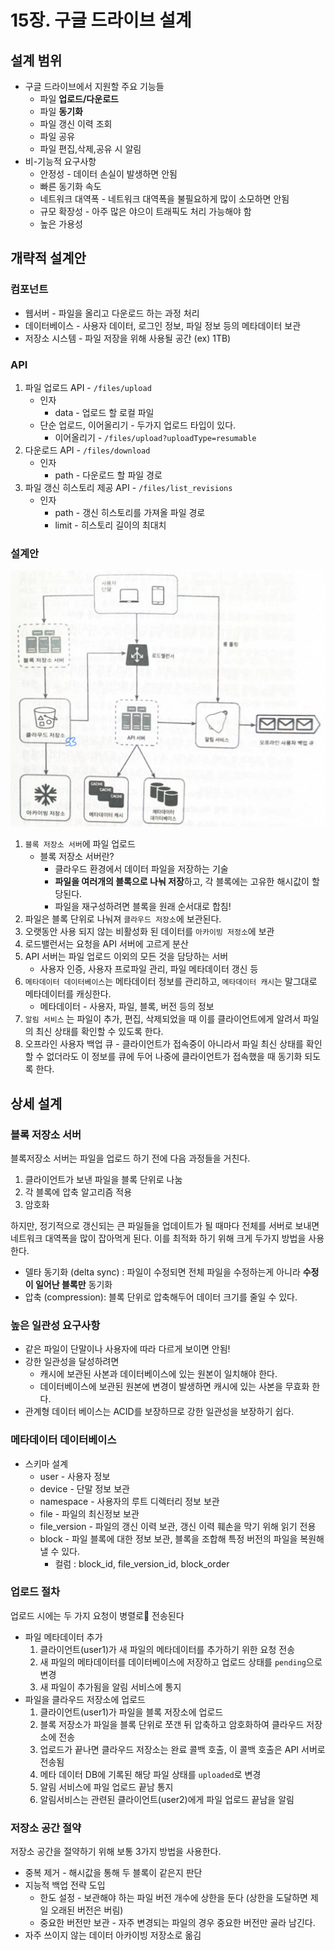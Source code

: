 # 15장. 구글 드라이브 설계

## 설계 범위

- 구글 드라이브에서 지원할 주요 기능들
  - 파일 **업로드/다운로드**
  - 파일 **동기화**
  - 파일 갱신 이력 조회
  - 파일 공유
  - 파일 편집,삭제,공유 시 알림
- 비-기능적 요구사항
  - 안정성 - 데이터 손실이 발생하면 안됨
  - 빠른 동기화 속도
  - 네트워크 대역폭 - 네트워크 대역폭을 불필요하게 많이 소모하면 안됨
  - 규모 확장성 - 아주 많은 야으이 트래픽도 처리 가능해야 함
  - 높은 가용성

## 개략적 설계안

### 컴포넌트

- 웹서버 - 파일을 올리고 다운로드 하는 과정 처리
- 데이터베이스 - 사용자 데이터, 로그인 정보, 파일 정보 등의 메타데이터 보관
- 저장소 시스템 - 파일 저장을 위해 사용될 공간 (ex) 1TB)

### API

1. 파일 업로드 API - `/files/upload`
   - 인자
     - data - 업로드 할 로컬 파일
   - 단순 업로드, 이어올리기 - 두가지 업로드 타입이 있다.
     - 이어올리기 - `/files/upload?uploadType=resumable`
2. 다운로드 API - `/files/download`
   - 인자
     - path - 다운로드 할 파일 경로
3. 파일 갱신 히스토리 제공 API - `/files/list_revisions`
   - 인자
     - path - 갱신 히스토리를 가져올 파일 경로
     - limit - 히스토리 길이의 최대치

### 설계안

![](./imgs/syoung-img1.png)

1. `블록 저장소 서버`에 파일 업로드
   - 블록 저장소 서버란?
     - 클라우드 환경에서 데이터 파일을 저장하는 기술
     - **파일을 여러개의 블록으로 나눠 저장**하고, 각 블록에는 고유한 해시값이 할당된다.
     - 파일을 재구성하려면 블록을 원래 순서대로 합침!
2. 파일은 블록 단위로 나눠져 `클라우드 저장소`에 보관된다.
3. 오랫동안 사용 되지 않는 비활성화 된 데이터를 `아카이빙 저정소`에 보관
4. 로드밸런서는 요청을 API 서버에 고르게 분산
5. API 서버는 파일 업로드 이외의 모든 것을 담당하는 서버
   - 사용자 인증, 사용자 프로파일 관리, 파일 메타데이터 갱신 등
6. `메타데이터 데이터베이스`는 메타데이터 정보를 관리하고, `메타데이터 캐시`는 말그대로 메타데이터를 캐싱한다.
   - 메타데이터 - 사용자, 파일, 블록, 버전 등의 정보
7. `알림 서비스` 는 파일이 추가, 편집, 삭제되었을 때 이를 클라이언트에게 알려서 파일의 최신 상태를 확인할 수 있도록 한다.
8. 오프라인 사용자 백업 큐 - 클라이언트가 접속중이 아니라서 파일 최신 상태를 확인할 수 없더라도 이 정보를 큐에 두어 나중에 클라이언트가 접속했을 때 동기화 되도록 한다.

## 상세 설계

### 블록 저장소 서버

블록저장소 서버는 파일을 업로드 하기 전에 다음 과정들을 거친다.

1. 클라이언트가 보낸 파일을 블록 단위로 나눔
2. 각 블록에 압축 알고리즘 적용
3. 암호화

하지만, 정기적으로 갱신되는 큰 파일들을 업데이트가 될 때마다 전체를 서버로 보내면 네트워크 대역폭을 많이 잡아먹게 된다.
이를 최적화 하기 위해 크게 두가지 방법을 사용한다.

- 델타 동기화 (delta sync) : 파일이 수정되면 전체 파일을 수정하는게 아니라 **수정이 일어난 블록만** 동기화
- 압축 (compression): 블록 단위로 압축해두어 데이터 크기를 줄일 수 있다.

### 높은 일관성 요구사항

- 같은 파일이 단말이나 사용자에 따라 다르게 보이면 안됨!
- 강한 일관성을 달성하려면
  - 캐시에 보관된 사본과 데이터베이스에 있는 원본이 일치해야 한다.
  - 데이터베이스에 보관된 원본에 변경이 발생하면 캐시에 있는 사본을 무효화 한다.
- 관계형 데이터 베이스는 ACID를 보장하므로 강한 일관성을 보장하기 쉽다.

### 메타데이터 데이터베이스

- 스키마 설계
  - user - 사용자 정보
  - device - 단말 정보 보관
  - namespace - 사용자의 루트 디렉터리 정보 보관
  - file - 파일의 최신정보 보관
  - file_version - 파일의 갱신 이력 보관, 갱신 이력 훼손을 막기 위해 읽기 전용
  - block - 파일 블록에 대한 정보 보관, 블록을 조합해 특정 버전의 파일을 복원해 낼 수 있다.
    - 컬럼 : block_id, file_version_id, block_order

### 업로드 절차

업로드 시에는 두 가지 요청이 병렬로 전송된다

- 파일 메타데이터 추가
  1.  클라이언트(user1)가 새 파일의 메타데이터를 추가하기 위한 요청 전송
  2.  새 파일의 메타데이터를 데이터베이스에 저장하고 업로드 상태를 `pending`으로 변경
  3.  새 파일이 추가됨을 알림 서비스에 통지
- 파일을 클라우드 저장소에 업로드
  1.  클라이언트(user1)가 파일을 블록 저장소에 업로드
  2.  블록 저장소가 파일을 블록 단위로 쪼갠 뒤 압축하고 암호화하여 클라우드 저장소에 전송
  3.  업로드가 끝나면 클라우드 저장소는 완료 콜백 호출, 이 콜백 호출은 API 서버로 전송됨
  4.  메타 데이터 DB에 기록된 해당 파일 상태를 `uploaded`로 변경
  5.  알림 서비스에 파일 업로드 끝남 통지
  6.  알림서비스는 관련된 클라이언트(user2)에게 파일 업로드 끝남을 알림

### 저장소 공간 절약

저장소 공간을 절약하기 위해 보통 3가지 방법을 사용한다.

- 중복 제거 - 해시값을 통해 두 블록이 같은지 판단
- 지능적 백업 전략 도입
  - 한도 설정 - 보관해야 하는 파일 버전 개수에 상한을 둔다 (상한을 도달하면 제일 오래된 버전은 버림)
  - 중요한 버전만 보관 - 자주 변경되는 파일의 경우 중요한 버전만 골라 남긴다.
- 자주 쓰이지 않는 데이터 아카이빙 저장소로 옮김
